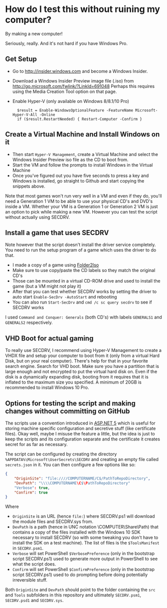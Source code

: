 # How do I test this without ruining my computer?
By making a new computer!

Seriously, really. And it's not hard if you have Windows Pro.

## Get Setup
* Go to http://insider.windows.com and become a Windows Insider.
* Download a Windows Insider Preview image file (.iso) from http://go.microsoft.com/fwlink/?LinkId=691048
Perhaps this requires using the Media Creation Tool option on that page.
* Enable Hyper-V (only available on Windows 8/8.1/10 Pro)

        $result = Enable-WindowsOptionalFeature -FeatureName Microsoft-Hyper-V-All -Online
        if ($result.RestartNeeded) { Restart-Computer -Confirm }

## Create a Virtual Machine and Install Windows on it
* Then start `Hyper-V Management`, create a Virtual Machine and select the Windows Insider Preview iso file as the CD to boot from.
* Start the VM and follow the prompts to install Windows in the Virtual Machine
* Once you've figured out you have five seconds to press a key and Windows is installed, go straight to Github
and start copying the snippets above. 

Note that most games won't run very well in a VM and even if they do, you'll need a Generation 1 VM to be able
to use your physical CD's and DVD's inside a VM. Whether your VM is a Generation 1 or Generation 2 VM is
just an option to pick while making a new VM. However you can test the script without actually using SECDRV. 

## Install a game that uses SECDRV
Note however that the script doesn't install the driver service completely.
You need to run the setup program of a game which uses the driver to do that.

* I made a copy of a game using [Folder2Iso](http://www.trustfm.net/software/utilities/Folder2Iso.php)
* Make sure to use copy/paste the CD labels so they match the original CD's
* Those can be mounted in a virtual CD-ROM drive and used to install the game (but a VM might not play it)
* After that you can test whether SECDRV works by setting the driver to auto start ```Enable-SecDrv -AutoStart``` and rebooting
* You can also run ```Start-SecDrv``` and ```cmd /c sc query secdrv``` to see if SECDRV works 

I used `Command and Conquer: Generals` (both CD's) with labels `GENERALS1` and `GENERALS2` respectively.

## VHD Boot for actual gaming
To really use SECDRV, I recommend using Hyper-V Management to create a VHDX file and setup your computer to boot
from it (only from a virtual Hard Disk, but on your real computer). There's help for that in your favorite search engine.
Search for VHD boot. Make sure you have a partition that is large enough and not encrypted to put the virtual hard disk on.
Even if the disk is a dynamically expanding disk, booting from it requires that it is inflated to the maximum size you specified.
A minimum of 20GB is recommended to install Windows 10 Pro.

## Options for testing the script and making changes without committing on GitHub
The scripts use a convention introduced in [ASP.NET 5](https://www.github.com/aspnet/) which is useful for storing
machine specific configuration and secretive stuff (like certificate files). Okay well, maybe I misuse the feature a little,
but the idea is just to keep the scripts and its configuration separate and the certificate it creates secret for as far as
necessary.

The script can be configured by creating the directory `%APPDATA%\Microsoft\UserSecrets\SECDRV` and creating an empty
file called `secrets.json` in it. You can then configure a few options like so:

```JSON
{
    "OriginSite": "file:////COMPUTERNAME/C$/PathToRepoDirectory",
    "DevPath": "\\\\COMPUTERNAME\C$\PathToRepoDirectory"
    "Verbose": true,
    "Confirm": true
}
```

Where
* `OriginSite` is an URL (hence `file:`) where SECDRV.ps1 will download the module files and SECDRV.sys from.
* `DevPath` is a path (hence in UNC notation \\COMPUTER\Share\Path) that contains a copy of the files installed
with the Windows 10 SDK necessary to install SECDRV (so with some tweaking you don't have to install the SDK on a test machine).
The list of files is the `$ToolsManifest` in `SECDRV.psm1`.
* `Verbose` will set PowerShell `$VerbosePreference` (only in the bootstrap script SECDRV.ps1) used to generate more output in PowerShell to see what the script does.
* `Confirm` will set PowerShell `$ConfirmPreference` (only in the bootstrap script SECDRV.ps1) used to do prompting before doing potentially irreversible stuff.

Both `OriginSite` and `DevPath` should point to the folder containing the `src` and `Tools` subfolders in this repository and ultimately `SECDRV.psm1`, `SECDRV.psd1` and `SECDRV.sys`.  
